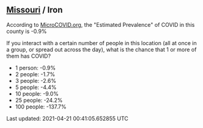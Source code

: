 
## [Missouri](/united-states/missouri) / Iron

According to [MicroCOVID.org](http://microcovid.org),
the "Estimated Prevalence" of COVID in this county is -0.9%

If you interact with a certain number of people in this location
(all at once in a group, or spread out across the day), what is the chance that
1 or more of them has COVID?

- 1 person: -0.9%
- 2 people: -1.7%
- 3 people: -2.6%
- 5 people: -4.4%
- 10 people: -9.0%
- 25 people: -24.2%
- 100 people: -137.7%

Last updated: 2021-04-21 00:41:05.652855 UTC
